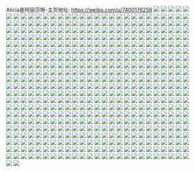 Alicia是阿丽莎呀-主页地址: https://weibo.com/u/7400176256 
![](https://wx4.sinaimg.cn/mw2000/0084OnTyly1h90bpkcoakj32801o0qv6.jpg) 
![](https://wx4.sinaimg.cn/mw2000/0084OnTyly1h90bplu9jij33402c0e83.jpg) 
![](https://wx4.sinaimg.cn/mw2000/0084OnTyly1h90bovedcrj31bf0zk7vt.jpg) 
![](https://wx4.sinaimg.cn/mw2000/0084OnTyly1h90bpoezdvj33402c04qt.jpg) 
![](https://wx4.sinaimg.cn/mw2000/0084OnTyly1h90bpunncbj32c0340u11.jpg) 
![](https://wx4.sinaimg.cn/mw2000/0084OnTyly1h90bpj70twj33402bxqv6.jpg) 
![](https://wx4.sinaimg.cn/mw2000/0084OnTyly1h90bpq6kjkj33402c0x6s.jpg) 
![](https://wx4.sinaimg.cn/mw2000/0084OnTyly1h90bpoce8ij33402c0qv7.jpg) 
![](https://wx4.sinaimg.cn/mw2000/0084OnTyly1h90bpuc2xqj329x318u10.jpg) 
![](https://wx4.sinaimg.cn/mw2000/0084OnTyly1h90bpqgu42j33402c0x6r.jpg) 
![](https://wx4.sinaimg.cn/mw2000/0084OnTyly1h90bpu1dp0j33402c0u10.jpg) 
![](https://wx4.sinaimg.cn/mw2000/0084OnTyly1h90bppryxyj33402c0b2b.jpg) 
![](https://wx4.sinaimg.cn/mw2000/0084OnTyly1h90bpuoqj0j32c03404qs.jpg) 
![](https://wx4.sinaimg.cn/mw2000/0084OnTyly1h90bpq1psij32c02c0x6p.jpg) 
![](https://wx4.sinaimg.cn/mw2000/0084OnTyly1h90bpqo4iaj32401eokjl.jpg) 
![](https://wx4.sinaimg.cn/mw2000/0084OnTygy1h8ucdtif4sj33402c0kjo.jpg) 
![](https://wx4.sinaimg.cn/mw2000/0084OnTygy1h8uce5rq39j33402c04qw.jpg) 
![](https://wx4.sinaimg.cn/mw2000/0084OnTygy1h8ucdwldf4j33402c0qv9.jpg) 
![](https://wx4.sinaimg.cn/mw2000/0084OnTygy1h8ucada3xtj32c021jkjn.jpg) 
![](https://wx4.sinaimg.cn/mw2000/0084OnTygy1h8s58nhyibj33402c0e86.jpg) 
![](https://wx4.sinaimg.cn/mw2000/0084OnTygy1h8s58ma7l8j33402c0u10.jpg) 
![](https://wx4.sinaimg.cn/mw2000/0084OnTygy1h8s58j9iw6j33402c01ky.jpg) 
![](https://wx4.sinaimg.cn/mw2000/0084OnTygy1h8s58pvcs4j33402c0kjp.jpg) 
![](https://wx4.sinaimg.cn/mw2000/0084OnTygy1h8s58nma0aj33402c0e84.jpg) 
![](https://wx4.sinaimg.cn/mw2000/0084OnTygy1h8s58ncd6rj33402c01l0.jpg) 
![](https://wx4.sinaimg.cn/mw2000/0084OnTygy1h8r2a1s0f4j33402c0e82.jpg) 
![](https://wx4.sinaimg.cn/mw2000/0084OnTygy1h8r2723bmhj31be0zkb0j.jpg) 
![](https://wx4.sinaimg.cn/mw2000/0084OnTygy1h8r26z4titj31pp1aa4m3.jpg) 
![](https://wx4.sinaimg.cn/mw2000/0084OnTygy1h8r278y737j32801o0b2b.jpg) 
![](https://wx4.sinaimg.cn/mw2000/0084OnTygy1h8r27dy0bhj335s23u7wn.jpg) 
![](https://wx4.sinaimg.cn/mw2000/0084OnTygy1h8r27a3jytj33342224qr.jpg) 
![](https://wx4.sinaimg.cn/mw2000/0084OnTygy1h8r271srj6j3334222u0x.jpg) 
![](https://wx4.sinaimg.cn/mw2000/0084OnTygy1h8r27g8jraj327x2ylhe0.jpg) 
![](https://wx4.sinaimg.cn/mw2000/0084OnTygy1h8r27b6tr3j33402c0qv7.jpg) 
![](https://wx4.sinaimg.cn/mw2000/0084OnTygy1h8r26z3fkxj31kw11xqmk.jpg) 
![](https://wx4.sinaimg.cn/mw2000/0084OnTygy1h8r271fesuj33342224qq.jpg) 
![](https://wx4.sinaimg.cn/mw2000/0084OnTygy1h8r26xp0hpj30zk0npqaj.jpg) 
![](https://wx4.sinaimg.cn/mw2000/0084OnTygy1h8r26y9j41j30zk0npqec.jpg) 
![](https://wx4.sinaimg.cn/mw2000/0084OnTygy1h8r2717g81j31kw11xnef.jpg) 
![](https://wx4.sinaimg.cn/mw2000/0084OnTygy1h8r26xl0svj30zj1bejwi.jpg) 
![](https://wx4.sinaimg.cn/mw2000/0084OnTygy1h8r26y0kegj30zj1be7ar.jpg) 
![](https://wx4.sinaimg.cn/mw2000/0084OnTygy1h8r27b9pjhj31qk2benpg.jpg) 
![](https://wx4.sinaimg.cn/mw2000/0084OnTygy1h8r2776owfj32c0340hdv.jpg) 
![](https://wx4.sinaimg.cn/mw2000/0084OnTygy1h8lz1bxiqij30wi0adad2.jpg) 
![](https://wx4.sinaimg.cn/mw2000/0084OnTygy1h8ksvbzw0kj33402c04qs.jpg) 
![](https://wx4.sinaimg.cn/mw2000/0084OnTygy1h8ksvb1ncrj33402c01l0.jpg) 
![](https://wx4.sinaimg.cn/mw2000/0084OnTygy1h8ksvam9j5j33402c0e83.jpg) 
![](https://wx4.sinaimg.cn/mw2000/0084OnTygy1h8k5336bmlj30u00gpwfd.jpg) 
![](https://wx4.sinaimg.cn/mw2000/0084OnTygy1h8k37abs7hj30u0140n1u.jpg) 
![](https://wx4.sinaimg.cn/mw2000/0084OnTygy1h8jzusjkgej30ty0tyn1l.jpg) 
![](https://wx4.sinaimg.cn/mw2000/0084OnTygy1h8ji5froh7j30za1hj43h.jpg) 
![](https://wx4.sinaimg.cn/mw2000/0084OnTygy1h8iavyjel0j30lh0sgq6p.jpg) 
![](https://wx4.sinaimg.cn/mw2000/0084OnTygy1h8hyjhlfr2j30op0dwtbm.jpg) 
![](https://wx4.sinaimg.cn/mw2000/0084OnTygy1h8hyjhk506j30n00ibjtl.jpg) 
![](https://wx4.sinaimg.cn/mw2000/0084OnTygy1h8htum6s93j30zo1dmjx4.jpg) 
![](https://wx4.sinaimg.cn/mw2000/0084OnTygy1h8h9ecta54j30u01gbjwy.jpg) 
![](https://wx4.sinaimg.cn/mw2000/0084OnTygy1h8h9ed42quj30tr1p5k7d.jpg) 
![](https://wx4.sinaimg.cn/mw2000/0084OnTygy1h8f9ay369hj321e1g24qp.jpg) 
![](https://wx4.sinaimg.cn/mw2000/0084OnTyly1h8akchs5gfj31400u00v3.jpg) 
![](https://wx4.sinaimg.cn/mw2000/0084OnTyly1h8akci92hqj30u0140jv7.jpg) 
![](https://wx4.sinaimg.cn/mw2000/0084OnTyly1h8akchvuesj30u0140wj2.jpg) 
![](https://wx4.sinaimg.cn/mw2000/0084OnTyly1h8akciwoyij30u01sxqo4.jpg) 
![](https://wx4.sinaimg.cn/mw2000/0084OnTyly1h8637t12nhj31o0280b2a.jpg) 
![](https://wx4.sinaimg.cn/mw2000/0084OnTyly1h8637tzn0nj31n826z1ky.jpg) 
![](https://wx4.sinaimg.cn/mw2000/0084OnTyly1h8637tjjj1j31o0280npd.jpg) 
![](https://wx4.sinaimg.cn/mw2000/0084OnTyly1h83r0b7xmbj31sc2dse83.jpg) 
![](https://wx4.sinaimg.cn/mw2000/0084OnTyly1h83r0647rjj333y2bykjl.jpg) 
![](https://wx4.sinaimg.cn/mw2000/0084OnTyly1h83r07g936j33402c0kjm.jpg) 
![](https://wx4.sinaimg.cn/mw2000/0084OnTyly1h83r09kctvj33402c07wj.jpg) 
![](https://wx4.sinaimg.cn/mw2000/0084OnTyly1h83r0agh9lj32c03404qq.jpg) 
![](https://wx4.sinaimg.cn/mw2000/0084OnTyly1h83r0atbctj31sc2dshdu.jpg) 
![](https://wx4.sinaimg.cn/mw2000/0084OnTyly1h83r07hzpzj33402c01ky.jpg) 
![](https://wx4.sinaimg.cn/mw2000/0084OnTyly1h83r08sb2sj33402c04qs.jpg) 
![](https://wx4.sinaimg.cn/mw2000/0084OnTyly1h83r0c0vkbj33402c0hdw.jpg) 
![](https://wx4.sinaimg.cn/mw2000/0084OnTyly1h7qo67ewn3j31o0280b29.jpg) 
![](https://wx4.sinaimg.cn/mw2000/0084OnTyly1h7o8czb00zj30zo0wfn1t.jpg) 
![](https://wx4.sinaimg.cn/mw2000/0084OnTyly1h7n1gkly8cj33402c0b2b.jpg) 
![](https://wx4.sinaimg.cn/mw2000/0084OnTyly1h7n1gl4rwej33402c0npf.jpg) 
![](https://wx4.sinaimg.cn/mw2000/0084OnTyly1h7n1gldul9j33402c0npf.jpg) 
![](https://wx4.sinaimg.cn/mw2000/0084OnTyly1h7n1glmf8zj33402c01kz.jpg) 
![](https://wx4.sinaimg.cn/mw2000/0084OnTyly1h7n1gls13pj32c0340hdw.jpg) 
![](https://wx4.sinaimg.cn/mw2000/0084OnTyly1h7go9szi6yj30t30t30t9.jpg) 
![](https://wx4.sinaimg.cn/mw2000/0084OnTyly1h7fkt0b01bj31o0280e81.jpg) 
![](https://wx4.sinaimg.cn/mw2000/0084OnTyly1h7fkt18jjtj31o0280154.jpg) 
![](https://wx4.sinaimg.cn/mw2000/0084OnTyly1h7fkt0xl9bj31o0280qhu.jpg) 
![](https://wx4.sinaimg.cn/mw2000/0084OnTyly1h7fkt2ldpfj31o0280b2a.jpg) 
![](https://wx4.sinaimg.cn/mw2000/0084OnTyly1h7fkt0f0rjj32801o0wrv.jpg) 
![](https://wx4.sinaimg.cn/mw2000/0084OnTyly1h7fkt0zskqj31o0280n8w.jpg) 
![](https://wx4.sinaimg.cn/mw2000/0084OnTyly1h7870a457fj31q92b0q8g.jpg) 
![](https://wx4.sinaimg.cn/mw2000/0084OnTyly1h77kbm17ttj30tz18n45z.jpg) 
![](https://wx4.sinaimg.cn/mw2000/0084OnTyly1h77jqudat3j32b432tkcp.jpg) 
![](https://wx4.sinaimg.cn/mw2000/0084OnTyly1h77jqu060yj31o02804qq.jpg) 
![](https://wx4.sinaimg.cn/mw2000/0084OnTyly1h77jqtlmjjj32801o07ej.jpg) 
![](https://wx4.sinaimg.cn/mw2000/0084OnTyly1h77jqsrmm7j31ba0zgdlc.jpg) 
![](https://wx4.sinaimg.cn/mw2000/0084OnTyly1h77al5lbxij30gt0n8gn3.jpg) 
![](https://wx4.sinaimg.cn/mw2000/0084OnTyly1h777pvswy5j30u0141gtn.jpg) 
![](https://wx4.sinaimg.cn/mw2000/0084OnTyly1h777pvv69wj30u0141jsv.jpg) 
![](https://wx4.sinaimg.cn/mw2000/0084OnTyly1h777pvujhoj30u0141agi.jpg) 
![](https://wx4.sinaimg.cn/mw2000/0084OnTyly1h2etqcqo6hj30u03r0k4y.jpg) 
![](https://wx4.sinaimg.cn/mw2000/0084OnTyly1h2etqdevc2j30u03qyh7s.jpg) 
![](https://wx4.sinaimg.cn/mw2000/0084OnTyly1h1iqeyhcjmj30xm0xmdmt.jpg) 
![](https://wx4.sinaimg.cn/mw2000/0084OnTyly1h1iqeydqvdj30ye0yewon.jpg) 
![](https://wx4.sinaimg.cn/mw2000/0084OnTyly1h1iqey4w5zj30yd0ydai3.jpg) 
![](https://wx4.sinaimg.cn/mw2000/0084OnTyly1h09d2i47p8j30hs0m7775.jpg) 
![](https://wx4.sinaimg.cn/mw2000/0084OnTyly1h09d2i85swj30u00u0q9p.jpg) 
![](https://wx4.sinaimg.cn/mw2000/0084OnTyly1h09d2ibfv5j30kv0kvwjp.jpg) 
![](https://wx4.sinaimg.cn/mw2000/0084OnTyly1h09d2iaqs0j30ku0ku0wh.jpg) 
![](https://wx4.sinaimg.cn/mw2000/0084OnTyly1h09d2i7tmaj30n00n00ve.jpg) 
![](https://wx4.sinaimg.cn/mw2000/0084OnTyly1h09d2i87f5j30ku0ku76f.jpg) 
![](https://wx4.sinaimg.cn/mw2000/0084OnTyly1gxsjdh380oj30u0140tct.jpg) 
![](https://wx4.sinaimg.cn/mw2000/0084OnTyly1gxsjdkoy3dj31400u0qck.jpg) 
![](https://wx4.sinaimg.cn/mw2000/0084OnTyly1gxsjdjrbvdj31400u0108.jpg) 
![](https://wx4.sinaimg.cn/mw2000/0084OnTyly1gxsjdj4scpj31400u0n20.jpg) 
![](https://wx4.sinaimg.cn/mw2000/0084OnTyly1gxb5rs5t5jj30vx16k45n.jpg) 
![](https://wx4.sinaimg.cn/mw2000/0084OnTyly1gxb5rs876gj30wz17yqen.jpg) 
![](https://wx4.sinaimg.cn/mw2000/0084OnTyly1gxb5rs8wskj30wt17rqgw.jpg) 
![](https://wx4.sinaimg.cn/mw2000/0084OnTyly1gxb5rsipeej30w416twvv.jpg) 
![](https://wx4.sinaimg.cn/mw2000/0084OnTyly1gxb5rs8udgj30mw0ujagq.jpg) 
![](https://wx4.sinaimg.cn/mw2000/0084OnTyly1gxb5rsblt7j30o20w3n51.jpg) 
![](https://wx4.sinaimg.cn/mw2000/0084OnTyly1gxb5rsh2rbj30qz0zzamn.jpg) 
![](https://wx4.sinaimg.cn/mw2000/0084OnTyly1gxb5rsgq1xj30qn0zkwos.jpg) 
![](https://wx4.sinaimg.cn/mw2000/0084OnTyly1gxb5rt61brj30qo0zk7fq.jpg) 
![](https://wx4.sinaimg.cn/mw2000/0084OnTyly1gxb5rsih0rj30qc0z4tok.jpg) 
![](https://wx4.sinaimg.cn/mw2000/0084OnTyly1gxb5rsorrhj30qm0zh12q.jpg) 
![](https://wx4.sinaimg.cn/mw2000/0084OnTyly1gxb5rsqmguj30rn10vh30.jpg) 
![](https://wx4.sinaimg.cn/mw2000/0084OnTyly1gxb5rssk89j30ri10odue.jpg) 
![](https://wx4.sinaimg.cn/mw2000/0084OnTyly1gxb5rswmoyj30r4105k15.jpg) 
![](https://wx4.sinaimg.cn/mw2000/0084OnTyly1gxb5rt0toaj30r3104aqx.jpg) 
![](https://wx4.sinaimg.cn/mw2000/0084OnTyly1gxb5rsy6wdj30rb10e7eo.jpg) 
![](https://wx4.sinaimg.cn/mw2000/0084OnTyly1gxb5rt1034j30yj1a1tnz.jpg) 
![](https://wx4.sinaimg.cn/mw2000/0084OnTyly1gxb5rt8owwj30we1777hk.jpg) 
![](https://wx4.sinaimg.cn/mw2000/0084OnTyly1gwsodrgjnkj30u00u0gpr.jpg) 
![](https://wx4.sinaimg.cn/mw2000/0084OnTyly1gwsodrhxwuj30u011iwj9.jpg) 
![](https://wx4.sinaimg.cn/mw2000/0084OnTyly1gwp3zj9gimj30y019d12e.jpg) 
![](https://wx4.sinaimg.cn/mw2000/0084OnTyly1gw6w0sph0bj30s411idlc.jpg) 
![](https://wx4.sinaimg.cn/mw2000/0084OnTyly1gw6w0sqj2uj30tq13oadr.jpg) 
![](https://wx4.sinaimg.cn/mw2000/0084OnTyly1gw483eq0w6j30u033cnbg.jpg) 
![](https://wx4.sinaimg.cn/mw2000/0084OnTyly1gw483ew3i9j30u03354di.jpg) 
![](https://wx4.sinaimg.cn/mw2000/0084OnTyly1gw483egkjqj30u033kams.jpg) 
![](https://wx4.sinaimg.cn/mw2000/0084OnTyly1gw483eyk4cj30u033uk60.jpg) 
![](https://wx4.sinaimg.cn/mw2000/0084OnTyly1gw483ent2sj30u032v1b9.jpg) 
![](https://wx4.sinaimg.cn/mw2000/0084OnTyly1gw483ekwuxj30u032t4ff.jpg) 
![](https://wx4.sinaimg.cn/mw2000/0084OnTyly1gw483emkefj30u032kao4.jpg) 
![](https://wx4.sinaimg.cn/mw2000/0084OnTyly1gw483ezn97j30u032l7ic.jpg) 
![](https://wx4.sinaimg.cn/mw2000/0084OnTyly1gw483f0f3mj30xc3c9khe.jpg) 
![](https://wx4.sinaimg.cn/mw2000/0084OnTyly1gw0vtg0akfj30j6106776.jpg) 
![](https://wx4.sinaimg.cn/mw2000/0084OnTyly1gw0vtez6egj30j6102q7p.jpg) 
![](https://wx4.sinaimg.cn/mw2000/0084OnTyly1gw0vtewmooj30j60zyadx.jpg) 
![](https://wx4.sinaimg.cn/mw2000/0084OnTyly1gw0vtf69y4j30j60zyjx5.jpg) 
![](https://wx4.sinaimg.cn/mw2000/0084OnTyly1gw0vsk2ikxj30u00u0ju9.jpg) 
![](https://wx4.sinaimg.cn/mw2000/0084OnTyly1gw0vsk7qtij30u00u077r.jpg) 
![](https://wx4.sinaimg.cn/mw2000/0084OnTyly1gvv83qvaojj30u011igso.jpg) 
![](https://wx4.sinaimg.cn/mw2000/0084OnTyly1gvv83rg2d8j30u011hti9.jpg) 
![](https://wx4.sinaimg.cn/mw2000/0084OnTyly1gvv83vk0j8j30u011ik33.jpg) 
![](https://wx4.sinaimg.cn/mw2000/0084OnTyly1gvv51ph0yuj30fo0jl0vs.jpg) 
![](https://wx4.sinaimg.cn/mw2000/0084OnTyly1gvv51rbae2j30u011hthn.jpg) 
![](https://wx4.sinaimg.cn/mw2000/0084OnTyly1gvv51mp13sj30u011i0wa.jpg) 
![](https://wx4.sinaimg.cn/mw2000/0084OnTyly1gu38vbu0vjj30u00u00x0.jpg) 
![](https://wx4.sinaimg.cn/mw2000/0084OnTyly1gu38vbt74sj30u00u0tdx.jpg) 
![](https://wx4.sinaimg.cn/mw2000/0084OnTyly1gu38vbxy20j30u00u041w.jpg) 
![](https://wx4.sinaimg.cn/mw2000/0084OnTyly1gu38vbvsp1j30u00u079i.jpg) 
![](https://wx4.sinaimg.cn/mw2000/0084OnTyly1gu01yaqv4fj32c03407wl.jpg) 
![](https://wx4.sinaimg.cn/mw2000/0084OnTyly1gu00rnhm95j30kt0kudi3.jpg) 
![](https://wx4.sinaimg.cn/mw2000/0084OnTyly1gu00rq80bdj30ku0kv0ug.jpg) 
![](https://wx4.sinaimg.cn/mw2000/0084OnTyly1gu00rregxuj30lp0lp792.jpg) 
![](https://wx4.sinaimg.cn/mw2000/0084OnTyly1gu00rraj19j30lx0lx439.jpg) 
![](https://wx4.sinaimg.cn/mw2000/0084OnTyly1gu00ro27o2j30ke0kf761.jpg) 
![](https://wx4.sinaimg.cn/mw2000/0084OnTyly1gu00rqeelnj30kg0kgq5j.jpg) 
![](https://wx4.sinaimg.cn/mw2000/0084OnTyly1gt5vji4a31j325s1mahdt.jpg) 
![](https://wx4.sinaimg.cn/mw2000/0084OnTyly1gt5vjj52xtj325s1mchdt.jpg) 
![](https://wx4.sinaimg.cn/mw2000/0084OnTyly1gsyxcujp7mj31o02807wh.jpg) 
![](https://wx4.sinaimg.cn/mw2000/0084OnTyly1gst91xjqgtj30u011gwlz.jpg) 
![](https://wx4.sinaimg.cn/mw2000/0084OnTyly1gst91y884xj30qg0x412c.jpg) 
![](https://wx4.sinaimg.cn/mw2000/0084OnTyly1gst91y5f88j30u011k48r.jpg) 
![](https://wx4.sinaimg.cn/mw2000/0084OnTyly1gst91yce83j30u011a7hk.jpg) 
![](https://wx4.sinaimg.cn/mw2000/0084OnTyly1gst91yh0ndj30u0102gv0.jpg) 
![](https://wx4.sinaimg.cn/mw2000/0084OnTyly1gst91z18acj30u011ptl4.jpg) 
![](https://wx4.sinaimg.cn/mw2000/0084OnTyly1gst91ahs9bj30u011gtiu.jpg) 
![](https://wx4.sinaimg.cn/mw2000/0084OnTyly1gst91aafy8j30u011utj2.jpg) 
![](https://wx4.sinaimg.cn/mw2000/0084OnTyly1gst91af0c3j30u010tgvi.jpg) 
![](https://wx4.sinaimg.cn/mw2000/0084OnTyly1gss4wmykhvj30yi161ama.jpg) 
![](https://wx4.sinaimg.cn/mw2000/0084OnTyly1gss4vuzi7aj30j618d7ag.jpg) 
![](https://wx4.sinaimg.cn/mw2000/0084OnTyly1gsd1x5r7kbj30qg0xekb2.jpg) 
![](https://wx4.sinaimg.cn/mw2000/0084OnTyly1gsd1x5vbr8j30ok0x0qno.jpg) 
![](https://wx4.sinaimg.cn/mw2000/0084OnTyly1gsd1x5py1rj30u011cdr5.jpg) 
![](https://wx4.sinaimg.cn/mw2000/0084OnTyly1gsd1x5qitlj30ro10wjww.jpg) 
![](https://wx4.sinaimg.cn/mw2000/0084OnTyly1gsd1x6e9u9j30u010ydsi.jpg) 
![](https://wx4.sinaimg.cn/mw2000/0084OnTyly1gsd1x5qmefj30u011i14b.jpg) 
![](https://wx4.sinaimg.cn/mw2000/0084OnTyly1gsc0f3eignj30kg0raju4.jpg) 
![](https://wx4.sinaimg.cn/mw2000/0084OnTyly1gsc0f3d1p2j30fo0kw796.jpg) 
![](https://wx4.sinaimg.cn/mw2000/0084OnTyly1gsc0f3eb5fj30fy0l8abu.jpg) 
![](https://wx4.sinaimg.cn/mw2000/0084OnTyly1gsc0f3dq90j30te137djp.jpg) 
![](https://wx4.sinaimg.cn/mw2000/0084OnTyly1gsc0f3g22hj30me0tuacp.jpg) 
![](https://wx4.sinaimg.cn/mw2000/0084OnTyly1gsc0eh43thj30u013ztdr.jpg) 
![](https://wx4.sinaimg.cn/mw2000/0084OnTyly1gsc0eh6q0kj30u013z7ax.jpg) 
![](https://wx4.sinaimg.cn/mw2000/0084OnTyly1gsc0eh71tvj30u013zq9u.jpg) 
![](https://wx4.sinaimg.cn/mw2000/0084OnTyly1gs85yy0ielj30n00n077g.jpg) 
![](https://wx4.sinaimg.cn/mw2000/0084OnTyly1gs85yy8v79j30u00u0jwn.jpg) 
![](https://wx4.sinaimg.cn/mw2000/0084OnTyly1gs56avqmbnj30u0112jzm.jpg) 
![](https://wx4.sinaimg.cn/mw2000/0084OnTyly1gs56avske7j30u0111tdh.jpg) 
![](https://wx4.sinaimg.cn/mw2000/0084OnTyly1grs2ws1yb5j30mz0oa0wd.jpg) 
![](https://wx4.sinaimg.cn/mw2000/0084OnTyly1grqxh6uzbkj32io1k4e81.jpg) 
![](https://wx4.sinaimg.cn/mw2000/0084OnTyly1grqxh7jc3rj32io1k4hdt.jpg) 
![](https://wx4.sinaimg.cn/mw2000/0084OnTyly1grq0oijiw2j30v91vo1kx.jpg) 
![](https://wx4.sinaimg.cn/mw2000/0084OnTyly1grp60zej7pj30u011iwn0.jpg) 
![](https://wx4.sinaimg.cn/mw2000/0084OnTyly1grp60zc63pj30u011itce.jpg) 
![](https://wx4.sinaimg.cn/mw2000/0084OnTyly1grp60ytyfbj30u011in2y.jpg) 
![](https://wx4.sinaimg.cn/mw2000/0084OnTyly1grp60yvi8hj30u011i79c.jpg) 
![](https://wx4.sinaimg.cn/mw2000/0084OnTyly1grp60zmv09j30u011iago.jpg) 
![](https://wx4.sinaimg.cn/mw2000/0084OnTyly1grp60zjfqnj30u011iagr.jpg) 
![](https://wx4.sinaimg.cn/mw2000/0084OnTyly1grp60z5w44j30u011bq6h.jpg) 
![](https://wx4.sinaimg.cn/mw2000/0084OnTyly1grp60yprzaj30u011btbk.jpg) 
![](https://wx4.sinaimg.cn/mw2000/0084OnTyly1grp60zrzgfj30n00sdk34.jpg) 
![](https://wx4.sinaimg.cn/mw2000/0084OnTyly1grp60z3yz0j30u011itd1.jpg) 
![](https://wx4.sinaimg.cn/mw2000/0084OnTyly1grp5my14y1j30m83347kt.jpg) 
![](https://wx4.sinaimg.cn/mw2000/0084OnTyly1grp5my1kqaj30m8334qgs.jpg) 
![](https://wx4.sinaimg.cn/mw2000/0084OnTyly1gr2ssboolgj31jk2mdnpe.jpg) 
![](https://wx4.sinaimg.cn/mw2000/0084OnTyly1gr2ssb5grij31jk2bcu0x.jpg) 
![](https://wx4.sinaimg.cn/mw2000/0084OnTyly1gqvjgwyyjmj30p00xcq70.jpg) 
![](https://wx4.sinaimg.cn/mw2000/0084OnTyly1gqvjgwyjzjj30p00xc42v.jpg) 
![](https://wx4.sinaimg.cn/mw2000/0084OnTyly1gqv03vj9ouj30zk1hc4gs.jpg) 
![](https://wx4.sinaimg.cn/mw2000/0084OnTyly1gqv03vuirgj30re158tjv.jpg) 
![](https://wx4.sinaimg.cn/mw2000/0084OnTyly1gqta4jkqnvj30ku0kun27.jpg) 
![](https://wx4.sinaimg.cn/mw2000/0084OnTyly1gqta4jc1y7j30hg0hgdhr.jpg) 
![](https://wx4.sinaimg.cn/mw2000/0084OnTyly1gqta4jk331j30m80m8n0z.jpg) 
![](https://wx4.sinaimg.cn/mw2000/0084OnTyly1gqhbh7b54dj30u011iqam.jpg) 
![](https://wx4.sinaimg.cn/mw2000/0084OnTyly1gqhbh7bv3bj30u011in7m.jpg) 
![](https://wx4.sinaimg.cn/mw2000/0084OnTyly1gpv7kfp7wfj30ot1187wh.jpg) 
![](https://wx4.sinaimg.cn/mw2000/0084OnTyly1gpv7kfa7cdj30mu0y97wh.jpg) 
![](https://wx4.sinaimg.cn/mw2000/0084OnTyly1gpv7k6pnmbj30i50r3au1.jpg) 
![](https://wx4.sinaimg.cn/mw2000/0084OnTyly1gpv7kaj6inj30op1124hy.jpg) 
![](https://wx4.sinaimg.cn/mw2000/0084OnTyly1gpv7kdt3duj30oo110tsp.jpg) 
![](https://wx4.sinaimg.cn/mw2000/0084OnTyly1gpv7kb4gihj30mn0xyke3.jpg) 
![](https://wx4.sinaimg.cn/mw2000/0084OnTyly1gpv61f8xc1j30ij0rotfk.jpg) 
![](https://wx4.sinaimg.cn/mw2000/0084OnTyly1gpv61f1nthj30gq0p1439.jpg) 
![](https://wx4.sinaimg.cn/mw2000/0084OnTyly1gpv61fhvgij30jw0u011w.jpg) 
![](https://wx4.sinaimg.cn/mw2000/0084OnTyly1gpv61f8rf9j30k50u4jz0.jpg) 
![](https://wx4.sinaimg.cn/mw2000/0084OnTyly1gpv61fbeuqj30r814uzre.jpg) 
![](https://wx4.sinaimg.cn/mw2000/0084OnTyly1gpv61en823j30fo0nimzc.jpg) 
![](https://wx4.sinaimg.cn/mw2000/0084OnTyly1gpv61et0dwj30ee0lldi6.jpg) 
![](https://wx4.sinaimg.cn/mw2000/0084OnTyly1gpv61f8jf7j30se16ntgd.jpg) 
![](https://wx4.sinaimg.cn/mw2000/0084OnTyly1gpv61fhygxj30t417tthx.jpg) 
![](https://wx4.sinaimg.cn/mw2000/0084OnTyly1gpv61f29k3j30m80xcgpn.jpg) 
![](https://wx4.sinaimg.cn/mw2000/0084OnTyly1gpv5xv7ob1j30rs0magu1.jpg) 
![](https://wx4.sinaimg.cn/mw2000/0084OnTyly1gpv5xwdh4lj30u00u1ncj.jpg) 
![](https://wx4.sinaimg.cn/mw2000/0084OnTyly1gpv5xw6dg7j30u010rjze.jpg) 
![](https://wx4.sinaimg.cn/mw2000/0084OnTyly1gpv5xwcl5vj30u010lk4h.jpg) 
![](https://wx4.sinaimg.cn/mw2000/0084OnTyly1gppbjcjmhjj30qo0xcjw8.jpg) 
![](https://wx4.sinaimg.cn/mw2000/0084OnTyly1gppbjcc9dmj30qo0xctde.jpg) 
![](https://wx4.sinaimg.cn/mw2000/0084OnTyly1gppbjclq9ij30qo0xc0xk.jpg) 
![](https://wx4.sinaimg.cn/mw2000/0084OnTyly1gp5u0p2ru6j30u011igtv.jpg) 
![](https://wx4.sinaimg.cn/mw2000/0084OnTyly1gp47ya9bsej30a00a03zh.jpg) 
![](https://wx4.sinaimg.cn/mw2000/0084OnTyly1gp47yalswdj30zn0zn4c9.jpg) 
![](https://wx4.sinaimg.cn/mw2000/0084OnTyly1gp47r1qyjhj30k00k0n0u.jpg) 
![](https://wx4.sinaimg.cn/mw2000/0084OnTyly1gp47r1t0fcj30jz0k0gpm.jpg) 
![](https://wx4.sinaimg.cn/mw2000/0084OnTyly1gp47r1t56jj30u00u0afn.jpg) 
![](https://wx4.sinaimg.cn/mw2000/0084OnTyly1gp47r1p5euj30ku0ku0v2.jpg) 
![](https://wx4.sinaimg.cn/mw2000/0084OnTyly1gp37xn5clej30ln0r443c.jpg) 
![](https://wx4.sinaimg.cn/mw2000/0084OnTyly1gp37xo8z2mj30u011g17a.jpg) 
![](https://wx4.sinaimg.cn/mw2000/0084OnTyly1gp37xnd231j30u011j0zf.jpg) 
![](https://wx4.sinaimg.cn/mw2000/0084OnTyly1gp37xnj63hj30u011iak7.jpg) 
![](https://wx4.sinaimg.cn/mw2000/0084OnTyly1gp37xo39w2j30u011hh32.jpg) 
![](https://wx4.sinaimg.cn/mw2000/0084OnTyly1gp37xn281ej30o60u7tee.jpg) 
![](https://wx4.sinaimg.cn/mw2000/0084OnTyly1gp37xnvuenj30u011hdo2.jpg) 
![](https://wx4.sinaimg.cn/mw2000/0084OnTyly1gp37xnw15bj30u011ik3t.jpg) 
![](https://wx4.sinaimg.cn/mw2000/0084OnTyly1gp37xnjkdrj30u011iaik.jpg) 
![](https://wx4.sinaimg.cn/mw2000/0084OnTyly1gp37xn2bqxj30nf0tb42y.jpg) 
![](https://wx4.sinaimg.cn/mw2000/0084OnTyly1gp37xo28cwj30qn0x4n7x.jpg) 
![](https://wx4.sinaimg.cn/mw2000/0084OnTyly1gp37xn4tltj30pj0w0dld.jpg) 
![](https://wx4.sinaimg.cn/mw2000/0084OnTyly1gp31bybzl4j30u010v43b.jpg) 
![](https://wx4.sinaimg.cn/mw2000/0084OnTyly1gp31byhgtfj30u010v44g.jpg) 
![](https://wx4.sinaimg.cn/mw2000/0084OnTyly1gp31amocsej30u011i0zk.jpg) 
![](https://wx4.sinaimg.cn/mw2000/0084OnTyly1gp31amrcjvj30u011pdoy.jpg) 
![](https://wx4.sinaimg.cn/mw2000/0084OnTyly1gp31amn5jej30tb17igr6.jpg) 
![](https://wx4.sinaimg.cn/mw2000/0084OnTyly1gp31amrljsj30ie0r979j.jpg) 
![](https://wx4.sinaimg.cn/mw2000/0084OnTyly1goozqi68c3j30u0113n9y.jpg) 
![](https://wx4.sinaimg.cn/mw2000/0084OnTyly1gp317vdxrcj30u011ch56.jpg) 
![](https://wx4.sinaimg.cn/mw2000/0084OnTyly1goozqie2ofj30kp0qu42v.jpg) 
![](https://wx4.sinaimg.cn/mw2000/0084OnTyly1goozqi1qzsj30kc0rr0xx.jpg) 
![](https://wx4.sinaimg.cn/mw2000/0084OnTyly1gosmwqzvyij30n00qtgqk.jpg) 
![](https://wx4.sinaimg.cn/mw2000/0084OnTyly1gosi83vskxj30j623ywpt.jpg) 
![](https://wx4.sinaimg.cn/mw2000/0084OnTyly1gosi840vkzj30j61syqhv.jpg) 
![](https://wx4.sinaimg.cn/mw2000/0084OnTyly1gosi83vbdgj30j61xtgu9.jpg) 
![](https://wx4.sinaimg.cn/mw2000/0084OnTyly1goozqxynydj30u011f7b8.jpg) 
![](https://wx4.sinaimg.cn/mw2000/0084OnTyly1goo3w7qg6sj30u00u0dj6.jpg) 
![](https://wx4.sinaimg.cn/mw2000/0084OnTyly1goo3w7zo6dj30u00u0n58.jpg) 
![](https://wx4.sinaimg.cn/mw2000/0084OnTyly1gom1u64x0uj30u011iae8.jpg) 
![](https://wx4.sinaimg.cn/mw2000/0084OnTyly1gom1u65y2lj30u01hc0zw.jpg) 
![](https://wx4.sinaimg.cn/mw2000/0084OnTyly1gom1u65vr5j30u011igos.jpg) 
![](https://wx4.sinaimg.cn/mw2000/0084OnTyly1golzyz93tuj30m80m8tch.jpg) 
![](https://wx4.sinaimg.cn/mw2000/0084OnTyly1golzyz7ti4j30m80m8abx.jpg) 
![](https://wx4.sinaimg.cn/mw2000/0084OnTyly1golzyzac29j30m80m8n0i.jpg) 
![](https://wx4.sinaimg.cn/mw2000/0084OnTyly1golzy8z4sbj30u011iacy.jpg) 
![](https://wx4.sinaimg.cn/mw2000/0084OnTyly1golzy7wchej30q10wjjty.jpg) 
![](https://wx4.sinaimg.cn/mw2000/0084OnTyly1golzy9rmalj30u011idil.jpg) 
![](https://wx4.sinaimg.cn/mw2000/0084OnTyly1golxbj1m7dj30u011ijwt.jpg) 
![](https://wx4.sinaimg.cn/mw2000/0084OnTyly1golxbj9caxj30u011i0yt.jpg) 
![](https://wx4.sinaimg.cn/mw2000/0084OnTyly1gokpevhpizj30m80m8q4z.jpg) 
![](https://wx4.sinaimg.cn/mw2000/0084OnTyly1gokpevjuxjj30m80m8gp8.jpg) 
![](https://wx4.sinaimg.cn/mw2000/0084OnTyly1gokpevjglmj30v911hals.jpg) 
![](https://wx4.sinaimg.cn/mw2000/0084OnTyly1gokpevi26gj30m80tmtdz.jpg) 
![](https://wx4.sinaimg.cn/mw2000/0084OnTyly1gokmcf8jyvj30u011iwmy.jpg) 
![](https://wx4.sinaimg.cn/mw2000/0084OnTyly1gokmcfdp86j30u011iah9.jpg) 
![](https://wx4.sinaimg.cn/mw2000/0084OnTyly1gokmcfjmo7j30u011itfv.jpg) 
![](https://wx4.sinaimg.cn/mw2000/0084OnTyly1gog3gidxd3j334033y1l1.jpg) 
![](https://wx4.sinaimg.cn/mw2000/0084OnTyly1gog3f7pj6uj30u0190go9.jpg) 
![](https://wx4.sinaimg.cn/mw2000/0084OnTyly1gofs0zuuwgj30u010bjxr.jpg) 
![](https://wx4.sinaimg.cn/mw2000/0084OnTyly1gofs105at5j30u00y2aej.jpg) 
![](https://wx4.sinaimg.cn/mw2000/0084OnTyly1gnsooqhq7uj30u00zl436.jpg) 
![](https://wx4.sinaimg.cn/mw2000/0084OnTyly1gofs10pjvwj30u00zx0zj.jpg) 
![](https://wx4.sinaimg.cn/mw2000/0084OnTyly1gofs0ztzf8j30u010bjx6.jpg) 
![](https://wx4.sinaimg.cn/mw2000/0084OnTyly1gofs112yfyj30u00zlayo.jpg) 
![](https://wx4.sinaimg.cn/mw2000/0084OnTyly1gofs10galgj30u01047be.jpg) 
![](https://wx4.sinaimg.cn/mw2000/0084OnTyly1gnsoosyw93j30u010udlk.jpg) 
![](https://wx4.sinaimg.cn/mw2000/0084OnTyly1gofs0zwh7xj30u010igr8.jpg) 
![](https://wx4.sinaimg.cn/mw2000/0084OnTyly1gofs10au1hj30u0104aeb.jpg) 
![](https://wx4.sinaimg.cn/mw2000/0084OnTyly1gofs10lr19j30sg0zkagl.jpg) 
![](https://wx4.sinaimg.cn/mw2000/0084OnTyly1gofs105zj2j30u011iaeu.jpg) 
![](https://wx4.sinaimg.cn/mw2000/0084OnTyly1gofs10dbc5j30sg0zkq92.jpg) 
![](https://wx4.sinaimg.cn/mw2000/0084OnTyly1gofs10dgscj30u00yr79y.jpg) 
![](https://wx4.sinaimg.cn/mw2000/0084OnTyly1gofs10psm7j30u0113qbm.jpg) 
![](https://wx4.sinaimg.cn/mw2000/0084OnTyly1gofs10vq63j30u00wjwm7.jpg) 
![](https://wx4.sinaimg.cn/mw2000/0084OnTyly1gofs10rmimj30u00v8gs8.jpg) 
![](https://wx4.sinaimg.cn/mw2000/0084OnTyly1gofs110au4j30u50u04bg.jpg) 
![](https://wx4.sinaimg.cn/mw2000/0084OnTyly1goc92h2t1lj30u01184fe.jpg) 
![](https://wx4.sinaimg.cn/mw2000/0084OnTyly1goc92h5dduj30u00xywv4.jpg) 
![](https://wx4.sinaimg.cn/mw2000/0084OnTyly1goc92h5bebj30u011fwt4.jpg) 
![](https://wx4.sinaimg.cn/mw2000/0084OnTyly1gobtwgnh1nj30hp0dvn04.jpg) 
![](https://wx4.sinaimg.cn/mw2000/0084OnTyly1gobtwguc0bj30m80m8afg.jpg) 
![](https://wx4.sinaimg.cn/mw2000/0084OnTyly1gobtwggir8j30qh0x4agb.jpg) 
![](https://wx4.sinaimg.cn/mw2000/0084OnTyly1gobtwhhvugj31jk2bc1kx.jpg) 
![](https://wx4.sinaimg.cn/mw2000/0084OnTyly1gobgjk2isgj30a70ey75e.jpg) 
![](https://wx4.sinaimg.cn/mw2000/0084OnTyly1gobgjk5qaij30ir0p0ju8.jpg) 
![](https://wx4.sinaimg.cn/mw2000/0084OnTyly1go4hphrbd3j30u0104k3s.jpg) 
![](https://wx4.sinaimg.cn/mw2000/0084OnTyly1go4hpin5hvj30u00z5n83.jpg) 
![](https://wx4.sinaimg.cn/mw2000/0084OnTyly1go0w302q1jj30a00mwdik.jpg) 
![](https://wx4.sinaimg.cn/mw2000/0084OnTyly1gnx9lcrhsej30e80hs0tu.jpg) 
![](https://wx4.sinaimg.cn/mw2000/0084OnTyly1gnx9lcsnztj30hs0m8jsq.jpg) 
![](https://wx4.sinaimg.cn/mw2000/0084OnTyly1gnw5rrmz2jj30u010h7cv.jpg) 
![](https://wx4.sinaimg.cn/mw2000/0084OnTyly1gnw5pnkhskj30t90t912b.jpg) 
![](https://wx4.sinaimg.cn/mw2000/0084OnTyly1gnw5pncbe4j30r50r54bq.jpg) 
![](https://wx4.sinaimg.cn/mw2000/0084OnTyly1gnw5oym2ezj30zj1be104.jpg) 
![](https://wx4.sinaimg.cn/mw2000/0084OnTyly1gnw5oypf00j30zj1beqcs.jpg) 
![](https://wx4.sinaimg.cn/mw2000/0084OnTyly1gnw5oycas6j30j60pcac2.jpg) 
![](https://wx4.sinaimg.cn/mw2000/0084OnTyly1gnw5oyg7ofj30j60pjjtd.jpg) 
![](https://wx4.sinaimg.cn/mw2000/0084OnTyly1gnw5oyek8uj30j60pkwgg.jpg) 
![](https://wx4.sinaimg.cn/mw2000/0084OnTyly1gnu4ia8hfdj30u00g740a.jpg) 
![](https://wx4.sinaimg.cn/mw2000/0084OnTyly1gnu4gdy47bj309z0ammxq.jpg) 
![](https://wx4.sinaimg.cn/mw2000/0084OnTyly1gnu4gdtv24j30pe0pe0v6.jpg) 
![](https://wx4.sinaimg.cn/mw2000/0084OnTyly1gnu4gf00e6j30u00u044j.jpg) 
![](https://wx4.sinaimg.cn/mw2000/0084OnTyly1gnu4gduavhj30m80m8765.jpg) 
![](https://wx4.sinaimg.cn/mw2000/0084OnTyly1gnu4gdv5thj30oy0xctbj.jpg) 
![](https://wx4.sinaimg.cn/mw2000/0084OnTyly1gnu4ge1wcej30ku0rs0un.jpg) 
![](https://wx4.sinaimg.cn/mw2000/0084OnTyly1gnu4gfi7rnj30rx0xi109.jpg) 
![](https://wx4.sinaimg.cn/mw2000/0084OnTyly1gnu4geerv6j30o30sttau.jpg) 
![](https://wx4.sinaimg.cn/mw2000/0084OnTyly1gnu4geyvxbj30lv0qen25.jpg) 
![](https://wx4.sinaimg.cn/mw2000/0084OnTyly1gnu4gf1nkbj30u010ojwz.jpg) 
![](https://wx4.sinaimg.cn/mw2000/0084OnTyly1gnu4gf38yoj30u010q7a5.jpg) 
![](https://wx4.sinaimg.cn/mw2000/0084OnTyly1gnu4gff3isj30u011bdm2.jpg) 
![](https://wx4.sinaimg.cn/mw2000/0084OnTyly1gnu4gfvtrfj30u011hgwq.jpg) 
![](https://wx4.sinaimg.cn/mw2000/0084OnTyly1gnu4gfa94lj30u01hb438.jpg) 
![](https://wx4.sinaimg.cn/mw2000/0084OnTyly1gnrm4dtxrdj30u00u00xc.jpg) 
![](https://wx4.sinaimg.cn/mw2000/0084OnTyly1gnrguobzl6j30iw0iwwh0.jpg) 
![](https://wx4.sinaimg.cn/mw2000/0084OnTyly1gnppe892pgj30u011hdjs.jpg) 
![](https://wx4.sinaimg.cn/mw2000/0084OnTyly1gnppe7k3ckj30u011i77s.jpg) 
![](https://wx4.sinaimg.cn/mw2000/0084OnTyly1gnppe7tz1qj30u011jdlt.jpg) 
![](https://wx4.sinaimg.cn/mw2000/0084OnTyly1gnppe7t6qtj30rs0yqaj2.jpg) 
![](https://wx4.sinaimg.cn/mw2000/0084OnTyly1gnppe7j3r1j30u011jakm.jpg) 
![](https://wx4.sinaimg.cn/mw2000/0084OnTyly1gnppe7ks98j30u011jn5i.jpg) 
![](https://wx4.sinaimg.cn/mw2000/0084OnTyly1gnppe7zzinj30u10u0auo.jpg) 
![](https://wx4.sinaimg.cn/mw2000/0084OnTyly1gnppeajxq3j30u10u0npd.jpg) 
![](https://wx4.sinaimg.cn/mw2000/0084OnTyly1gnppe8cn6nj30u10u01eu.jpg) 
![](https://wx4.sinaimg.cn/mw2000/0084OnTyly1gnpp75a106j32c02zu7wj.jpg) 
![](https://wx4.sinaimg.cn/mw2000/0084OnTyly1gnn9otx1qwj30u00wen1o.jpg) 
![](https://wx4.sinaimg.cn/mw2000/0084OnTyly1gnn9oty09uj30d20gcdgx.jpg) 
![](https://wx4.sinaimg.cn/mw2000/0084OnTyly1gn1dneygwqj30u011h0y0.jpg) 
![](https://wx4.sinaimg.cn/mw2000/0084OnTyly1gmr0wkknk2j32801o0b2a.jpg) 
![](https://wx4.sinaimg.cn/mw2000/0084OnTyly1gmhqpomc5jj31400u0k7u.jpg) 
![](https://wx4.sinaimg.cn/mw2000/0084OnTyly1gmgazeaftvj30u011iwlk.jpg) 
![](https://wx4.sinaimg.cn/mw2000/0084OnTyly1gm10hplpmaj30j60pkk4f.jpg) 
![](https://wx4.sinaimg.cn/mw2000/0084OnTyly1gm10hq4igej30j60pkds1.jpg) 
![](https://wx4.sinaimg.cn/mw2000/0084OnTyly1gly5av7f2rj30u00zt11s.jpg) 
![](https://wx4.sinaimg.cn/mw2000/0084OnTyly1gly5au4o23j30u010tqg3.jpg) 
![](https://wx4.sinaimg.cn/mw2000/0084OnTyly1gly5au4g8fj30u010lwra.jpg) 
![](https://wx4.sinaimg.cn/mw2000/0084OnTyly1glwzv0nol9j30a00a0ta2.jpg) 
![](https://wx4.sinaimg.cn/mw2000/0084OnTyly1glwzv0apijj30u00u0dis.jpg) 
![](https://wx4.sinaimg.cn/mw2000/0084OnTyly1glwzv0k4iyj30m80m876k.jpg) 
![](https://wx4.sinaimg.cn/mw2000/0084OnTyly1glwzv0uwadj30q20q2dzs.jpg) 
![](https://wx4.sinaimg.cn/mw2000/0084OnTyly1glwzv0co4tj30dw0dwjtr.jpg) 
![](https://wx4.sinaimg.cn/mw2000/0084OnTyly1glwzv0g4osj30qo0qoah5.jpg) 
![](https://wx4.sinaimg.cn/mw2000/0084OnTyly1glwzv0ikv6j30qo0qotcl.jpg) 
![](https://wx4.sinaimg.cn/mw2000/0084OnTyly1glwzv0y7rbj30mi0miwt5.jpg) 
![](https://wx4.sinaimg.cn/mw2000/0084OnTyly1glwzv0wqutj30gs0gs0vh.jpg) 
![](https://wx4.sinaimg.cn/mw2000/0084OnTyly1gll5lirl93j30sa0bqjtv.jpg) 
![](https://wx4.sinaimg.cn/mw2000/0084OnTyly1glebp4d2z6j30n00ytgo2.jpg) 
![](https://wx4.sinaimg.cn/mw2000/0084OnTyly1gkvnbjubgrj30u0105wli.jpg) 
![](https://wx4.sinaimg.cn/mw2000/0084OnTyly1gkta4llfrzj32c0340kjm.jpg) 
![](https://wx4.sinaimg.cn/mw2000/0084OnTygy1gjtgvforjmj30u011in45.jpg) 
![](https://wx4.sinaimg.cn/mw2000/0084OnTygy1gjtgvewavpj30u011ijxl.jpg) 
![](https://wx4.sinaimg.cn/mw2000/0084OnTygy1gjtgvfyzskj30u011idnv.jpg) 
![](https://wx4.sinaimg.cn/mw2000/0084OnTygy1gjtgvf7fc6j30u00zu0ve.jpg) 
![](https://wx4.sinaimg.cn/mw2000/0084OnTygy1gjtgvgglltj30u011i45m.jpg) 
![](https://wx4.sinaimg.cn/mw2000/0084OnTygy1gjtgvfkppwj30u011in2o.jpg) 
![](https://wx4.sinaimg.cn/mw2000/0084OnTygy1gjtgvf9ya3j30tw12awi9.jpg) 
![](https://wx4.sinaimg.cn/mw2000/0084OnTyly1gjkiesvzpoj323c1kikjm.jpg) 
![](https://wx4.sinaimg.cn/mw2000/0084OnTyly1gjcbysovunj30rs3341kx.jpg) 
![](https://wx4.sinaimg.cn/mw2000/0084OnTyly1gjcbysfizwj30rs2bc7mx.jpg) 
![](https://wx4.sinaimg.cn/mw2000/0084OnTyly1gjcbys9po8j30rs334tx3.jpg) 
![](https://wx4.sinaimg.cn/mw2000/0084OnTyly1gjcbysr155j30rs3unqrr.jpg) 
![](https://wx4.sinaimg.cn/mw2000/0084OnTyly1gjcbys9ng9j30y72i7tsb.jpg) 
![](https://wx4.sinaimg.cn/mw2000/0084OnTyly1gjcbysbnkpj30yx2gd7oe.jpg) 
![](https://wx4.sinaimg.cn/mw2000/0084OnTyly1gjcbysiaeqj30m8334qgs.jpg) 
![](https://wx4.sinaimg.cn/mw2000/0084OnTyly1gjcbysadzdj30m83347kt.jpg) 
![](https://wx4.sinaimg.cn/mw2000/0084OnTyly1gjcbysly1ij30rs3w0ha6.jpg) 
![](https://wx4.sinaimg.cn/mw2000/0084OnTyly1gikks1uxy4j30u011i0xv.jpg) 
![](https://wx4.sinaimg.cn/mw2000/0084OnTyly1gikks1va7ej31401dzdlq.jpg) 
![](https://wx4.sinaimg.cn/mw2000/0084OnTyly1gikkqstej8j30u0140u0x.jpg) 
![](https://wx4.sinaimg.cn/mw2000/0084OnTyly1gikkmzgbt6j31s02c01ky.jpg) 
![](https://wx4.sinaimg.cn/mw2000/0084OnTyly1gi8i2i1kfkj31o01o0x6p.jpg) 
![](https://wx4.sinaimg.cn/mw2000/0084OnTyly1gi8i2hstcsj31o01o0b2a.jpg) 
![](https://wx4.sinaimg.cn/mw2000/0084OnTyly1gi8i2i00b2j31o01o0npd.jpg) 
![](https://wx4.sinaimg.cn/mw2000/0084OnTyly1gi8ht7ciaqj30v90jlq4l.jpg) 
![](https://wx4.sinaimg.cn/mw2000/0084OnTyly1gi5h808c48j30u00u0wm6.jpg) 
![](https://wx4.sinaimg.cn/mw2000/0084OnTyly1gi5h80e4v4j30u00u0dma.jpg) 
![](https://wx4.sinaimg.cn/mw2000/0084OnTyly1gi5h80ihvtj30u00u00zw.jpg) 
![](https://wx4.sinaimg.cn/mw2000/0084OnTyly1gi5h80dc2jj30u00u07at.jpg) 
![](https://wx4.sinaimg.cn/mw2000/0084OnTyly1gi5h7zu4taj30u00tzwjx.jpg) 
![](https://wx4.sinaimg.cn/mw2000/0084OnTyly1gi5h7zxiy6j30u00u0jxh.jpg) 
![](https://wx4.sinaimg.cn/mw2000/0084OnTyly1gi5h80j1usj30u00u0dnj.jpg) 
![](https://wx4.sinaimg.cn/mw2000/0084OnTyly1gi5h7zct25j30kl0klwh9.jpg) 
![](https://wx4.sinaimg.cn/mw2000/0084OnTyly1gi5h80ghzhj30u011dtfe.jpg) 
![](https://wx4.sinaimg.cn/mw2000/0084OnTyly1gi5h7zyc1vj30u00u0gpp.jpg) 
![](https://wx4.sinaimg.cn/mw2000/0084OnTyly1gi5h803h96j30u00tx77y.jpg) 
![](https://wx4.sinaimg.cn/mw2000/0084OnTyly1gi5h804wauj30uz0u0ter.jpg) 
![](https://wx4.sinaimg.cn/mw2000/0084OnTyly1gi5h80la4kj30u0101agy.jpg) 
![](https://wx4.sinaimg.cn/mw2000/0084OnTyly1gi5h800b96j30u00u0adp.jpg) 
![](https://wx4.sinaimg.cn/mw2000/0084OnTyly1gi5h806rt7j30u00u0wjw.jpg) 
![](https://wx4.sinaimg.cn/mw2000/0084OnTyly1gi5h808iinj30u00tzjwu.jpg) 
![](https://wx4.sinaimg.cn/mw2000/0084OnTyly1gi5h80r7xsj30u00tz46g.jpg) 
![](https://wx4.sinaimg.cn/mw2000/0084OnTyly1gi5h813f6lj30tz0tx4qp.jpg) 
![](https://wx4.sinaimg.cn/mw2000/0084OnTyly1gi2zqnkfedj31o0280b2a.jpg) 
![](https://wx4.sinaimg.cn/mw2000/0084OnTyly1gi2zo52espj30t813w13c.jpg) 
![](https://wx4.sinaimg.cn/mw2000/0084OnTyly1ghxmzffls9j30u00u0q4l.jpg) 
![](https://wx4.sinaimg.cn/mw2000/0084OnTyly1ght3avuu5aj30rs15o0wy.jpg) 
![](https://wx4.sinaimg.cn/mw2000/0084OnTyly1ghn1yc608mj30yi0xkmyp.jpg) 
![](https://wx4.sinaimg.cn/mw2000/0084OnTyly1ghn1yce579j30u011iq9n.jpg) 
![](https://wx4.sinaimg.cn/mw2000/0084OnTyly1ghkd15fwt6j30rs2n6kjl.jpg) 
![](https://wx4.sinaimg.cn/mw2000/0084OnTyly1ghkd15ihr3j30rs2utkjl.jpg) 
![](https://wx4.sinaimg.cn/mw2000/0084OnTyly1ghkd15lf1gj30rs2rmqv5.jpg) 
![](https://wx4.sinaimg.cn/mw2000/0084OnTyly1ghf94wbbudj31400u0kjl.jpg) 
![](https://wx4.sinaimg.cn/mw2000/0084OnTyly1ghf5ydgpraj31o0280qv5.jpg) 
![](https://wx4.sinaimg.cn/mw2000/0084OnTyly1gh7n8gvznjj30xc18gqak.jpg) 
![](https://wx4.sinaimg.cn/mw2000/0084OnTyly1gh7n8gw8uhj30xc18gn28.jpg) 
![](https://wx4.sinaimg.cn/mw2000/0084OnTyly1gh7n8gtg7ij30xc18g0xc.jpg) 
![](https://wx4.sinaimg.cn/mw2000/0084OnTyly1gh22h3s7wfj32c03401l0.jpg) 
![](https://wx4.sinaimg.cn/mw2000/0084OnTyly1gh1sav58acj30ty12waih.jpg) 
![](https://wx4.sinaimg.cn/mw2000/0084OnTyly1ggq9atptmmj328k2zfb29.jpg) 
![](https://wx4.sinaimg.cn/mw2000/0084OnTyly1ggq9au8kw4j31vy2ilhdu.jpg) 
![](https://wx4.sinaimg.cn/mw2000/0084OnTyly1ggmta8rx4hj30jj0pzh5x.jpg) 
![](https://wx4.sinaimg.cn/mw2000/0084OnTyly1ggmowzdmwzj30qn11p7cf.jpg) 
![](https://wx4.sinaimg.cn/mw2000/0084OnTyly1ggl1w7raxoj30u010z44z.jpg) 
![](https://wx4.sinaimg.cn/mw2000/0084OnTyly1ggi4envip1j327k2y3npe.jpg) 
![](https://wx4.sinaimg.cn/mw2000/0084OnTyly1gghinavph5j32ai326hdu.jpg) 
![](https://wx4.sinaimg.cn/mw2000/0084OnTyly1gggd876jkij32c0340kjm.jpg) 
![](https://wx4.sinaimg.cn/mw2000/0084OnTyly1ggftydu2y6j30n00n0q5u.jpg) 
![](https://wx4.sinaimg.cn/mw2000/0084OnTyly1ggb4i3pjanj30u011imz8.jpg) 
![](https://wx4.sinaimg.cn/mw2000/0084OnTyly1gg8zbwh5n9j30v90v9tcj.jpg) 
![](https://wx4.sinaimg.cn/mw2000/0084OnTyly1gg8goiowekj30cy0jgwg4.jpg) 
![](https://wx4.sinaimg.cn/mw2000/0084OnTyly1gg5sf69ng6j313z1c34aw.jpg) 
![](https://wx4.sinaimg.cn/mw2000/0084OnTyly1gg2p212ohrj30o30jsgn0.jpg) 
![](https://wx4.sinaimg.cn/mw2000/0084OnTyly1gg1jlws7e4j30qk0xc12o.jpg) 
![](https://wx4.sinaimg.cn/mw2000/0084OnTygy1gfoudws55wj30mz0mz42q.jpg) 
![](https://wx4.sinaimg.cn/mw2000/0084OnTyly1gfmb63z18zj30jr0jr40h.jpg) 
![](https://wx4.sinaimg.cn/mw2000/0084OnTyly1gfgbvthmi7j32ry0z4hdv.jpg) 
![](https://wx4.sinaimg.cn/mw2000/0084OnTyly1gfczzp9lxdj31jk223b29.jpg) 
![](https://wx4.sinaimg.cn/mw2000/0084OnTyly1gfakvq45dfj30u00swwir.jpg) 
![](https://wx4.sinaimg.cn/mw2000/0084OnTyly1gfakvqax5rj30u00v0dkf.jpg) 
![](https://wx4.sinaimg.cn/mw2000/0084OnTyly1gfakvqj3hnj30u00r544j.jpg) 
![](https://wx4.sinaimg.cn/mw2000/0084OnTyly1gf5jymz3yjj30v91voqj6.jpg) 
![](https://wx4.sinaimg.cn/mw2000/0084OnTyly1gf4ojfnmjaj30u010qq7h.jpg) 
![](https://wx4.sinaimg.cn/mw2000/0084OnTyly1gewpg627mwj30u0140qv5.jpg) 
![](https://wx4.sinaimg.cn/mw2000/0084OnTyly1gevpagyaa0j30pm0pm0vg.jpg) 
![](https://wx4.sinaimg.cn/mw2000/0084OnTyly1gevp7rm0b5j30u00yute4.jpg) 
![](https://wx4.sinaimg.cn/mw2000/0084OnTyly1genmjd1kpaj30j40j4ar2.jpg) 
![](https://wx4.sinaimg.cn/mw2000/0084OnTyly1genlkx0pzrj31er1vo7oh.jpg) 
![](https://wx4.sinaimg.cn/mw2000/0084OnTyly1genlkwcdy8j31er1vo7wh.jpg) 
![](https://wx4.sinaimg.cn/mw2000/0084OnTyly1genlkxecevj30v90ngahr.jpg) 
![](https://wx4.sinaimg.cn/mw2000/0084OnTyly1gehcqrj758j322o340hdu.jpg) 
![](https://wx4.sinaimg.cn/mw2000/0084OnTyly1gegpkhso9aj31401o0npd.jpg) 
![](https://wx4.sinaimg.cn/mw2000/0084OnTyly1gegpkeojadj31401o0kjl.jpg) 
![](https://wx4.sinaimg.cn/mw2000/0084OnTyly1gegpklgm13j322o340qv6.jpg) 
![](https://wx4.sinaimg.cn/mw2000/0084OnTyly1ge744bcdg6j32c0378kjn.jpg) 
![](https://wx4.sinaimg.cn/mw2000/0084OnTyly1ge6w532m27j30sg0sfadl.jpg) 
![](https://wx4.sinaimg.cn/mw2000/0084OnTyly1ge1dxlb2grj30ku0pntas.jpg) 
![](https://wx4.sinaimg.cn/mw2000/0084OnTyly1ge0rehtg4ej30v9112ayo.jpg) 
![](https://wx4.sinaimg.cn/mw2000/0084OnTyly1ge0ejwx8jqj30v90vutwz.jpg) 
![](https://wx4.sinaimg.cn/mw2000/0084OnTyly1gdy6ycxep2j30r2103ts8.jpg) 
![](https://wx4.sinaimg.cn/mw2000/0084OnTyly1gdy6ycmn5ij30lx0t9k94.jpg) 
![](https://wx4.sinaimg.cn/mw2000/0084OnTyly1gdwqolb0dej33402c0x6q.jpg) 
![](https://wx4.sinaimg.cn/mw2000/0084OnTyly1gdwln0vabqj30u00u0qv5.jpg) 
![](https://wx4.sinaimg.cn/mw2000/0084OnTyly1gdwlmz7twkj30r60yw48q.jpg) 
![](https://wx4.sinaimg.cn/mw2000/0084OnTyly1gdvoabd9x6j30ku0rsjs0.jpg) 
![](https://wx4.sinaimg.cn/mw2000/0084OnTyly1gdub9voivej31o0280kjm.jpg) 
![](https://wx4.sinaimg.cn/mw2000/0084OnTyly1gdjujc95ovj31jk2ej1ky.jpg) 
![](https://wx4.sinaimg.cn/mw2000/0084OnTyly1gdhh8zjcsxj326f1n1kjm.jpg) 
![](https://wx4.sinaimg.cn/mw2000/0084OnTyly1gdhh8yp1uej32801o0u0y.jpg) 
![](https://wx4.sinaimg.cn/mw2000/0084OnTyly1gdfrh0unzgj32c03407wk.jpg) 
![](https://wx4.sinaimg.cn/mw2000/0084OnTyly1gdfrha53x6j31sc2dsnpe.jpg) 
![](https://wx4.sinaimg.cn/mw2000/0084OnTyly1gdfrhc1ysoj31sc2ds7wi.jpg) 
![](https://wx4.sinaimg.cn/mw2000/0084OnTyly1gdfrheixhgj32c0340b2e.jpg) 
![](https://wx4.sinaimg.cn/mw2000/0084OnTyly1gdfrhgaw7mj31sc2dskjm.jpg) 
![](https://wx4.sinaimg.cn/mw2000/0084OnTyly1gdfrhih8rtj32c0340qv6.jpg) 
![](https://wx4.sinaimg.cn/mw2000/0084OnTyly1gdfrhke2xlj31sc2dsnpe.jpg) 
![](https://wx4.sinaimg.cn/mw2000/0084OnTyly1gdfrhmpj1rj31sc2dskjm.jpg) 
![](https://wx4.sinaimg.cn/mw2000/0084OnTyly1gdfrhp58dej32c03401l0.jpg) 
![](https://wx4.sinaimg.cn/mw2000/0084OnTyly1gdf7yqxkkrj330u29m1l1.jpg) 
![](https://wx4.sinaimg.cn/mw2000/0084OnTyly1gdecoiutgdj30qg0zab29.jpg) 
![](https://wx4.sinaimg.cn/mw2000/0084OnTyly1gd9x2zy7djj31o0280u0x.jpg) 
![](https://wx4.sinaimg.cn/mw2000/0084OnTyly1gd8gxu3edtj31pc2o0e81.jpg) 
![](https://wx4.sinaimg.cn/mw2000/0084OnTyly1gd5j3wphc2j30u00mitei.jpg) 
![](https://wx4.sinaimg.cn/mw2000/0084OnTyly1gd533cjxwnj33402c0b2b.jpg) 
![](https://wx4.sinaimg.cn/mw2000/0084OnTyly1gd514awxloj30m80m8dhf.jpg) 
![](https://wx4.sinaimg.cn/mw2000/0084OnTyly1gd32jt8swcj32c0340npd.jpg) 
![](https://wx4.sinaimg.cn/mw2000/0084OnTyly1gd32jv2r1ej32c0340x6q.jpg) 
![](https://wx4.sinaimg.cn/mw2000/0084OnTyly1gd32jwyua3j329m30u4qq.jpg) 
![](https://wx4.sinaimg.cn/mw2000/0084OnTyly1gd32jzip2bj33402c07wi.jpg) 
![](https://wx4.sinaimg.cn/mw2000/0084OnTyly1gd2up2ceudj30qm0ojqdd.jpg) 
![](https://wx4.sinaimg.cn/mw2000/0084OnTyly1gd2l4g32a6j30v90uutdj.jpg) 
![](https://wx4.sinaimg.cn/mw2000/0084OnTyly1gcyhrvs9x4j30kg0ol48x.jpg) 
![](https://wx4.sinaimg.cn/mw2000/0084OnTyly1gcy6d63hn0j31o0280b2a.jpg) 
![](https://wx4.sinaimg.cn/mw2000/0084OnTyly1gcy0hhg4pnj30tz0seh2n.jpg) 
![](https://wx4.sinaimg.cn/mw2000/0084OnTyly1gcy0hi0taqj30tt0sek5c.jpg) 
